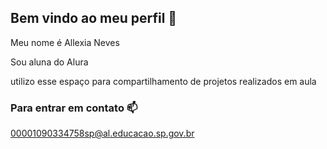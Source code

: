   ## Bem vindo ao meu perfil 💟
  Meu nome é Allexia Neves
  
  Sou aluna do Alura
  
  utilizo esse espaço para compartilhamento de projetos realizados em aula
  
  ### Para entrar em contato 📫
  
  00001090334758sp@al.educacao.sp.gov.br
<!--
**ALLEXIANEV3S2024/ALLEXIANEV3S2024** is a ✨ _special_ ✨ repository because its `README.md` (this file) appears on your GitHub profile.

Here are some ideas to get you started:

- 🔭 I’m currently working on ...
- 🌱 I’m currently learning ...
- 👯 I’m looking to collaborate on ...
- 🤔 I’m looking for help with ...
- 💬 Ask me about ...
- 📫 How to reach me: ...
- 😄 Pronouns: ...
- ⚡ Fun fact: ...
-->
